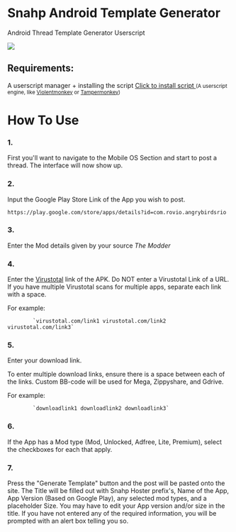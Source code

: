 # Snahp Android Template Generator
Android Thread Template Generator Userscript
<!-- keep image height ~ 500px -->
![](https://i.imgur.com/VIFq4Bn.png)

## Requirements:
A userscript manager + installing the script
<a href="https://github.com/Bilibox/Snahp-Template-Generators/raw/Android/script.user.js">Click to install script </a>
<small>(A userscript engine, like [Violentmonkey](https://violentmonkey.github.io/get-it/) or [Tampermonkey](https://www.tampermonkey.net/))</small>

# How To Use

### 1.
First you'll want to navigate to the Mobile OS Section and start to post a thread. The interface will now show up.

### 2.
Input the Google Play Store Link of the App you wish to post. 

`https://play.google.com/store/apps/details?id=com.rovio.angrybirdsrio`


### 3.
Enter the Mod details given by your source *The Modder*

### 4.
Enter the [Virustotal](https://www.virustotal.com/) link of the APK. Do NOT enter a Virustotal Link of a URL. If you have multiple Virustotal scans for multiple apps, separate each link with a space.

For example: 

            `virustotal.com/link1 virustotal.com/link2 virustotal.com/link3`

### 5.
Enter your download link.

To enter multiple download links, ensure there is a space between each of the links. Custom BB-code will be used for Mega, Zippyshare, and Gdrive.

For example: 

            `downloadlink1 downloadlink2 downloadlink3`

### 6.
If the App has a Mod type (Mod, Unlocked, Adfree, Lite, Premium), select the checkboxes for each that apply.
### 7.
Press the "Generate Template" button and the post will be pasted onto the site. The Title will be filled out with Snahp Hoster prefix's, Name of the App, App Version (Based on Google Play), any selected mod types, and a placeholder Size. You may have to edit your App version and/or size in the title.
If you have not entered any of the required information, you will be prompted with an alert box telling you so.
